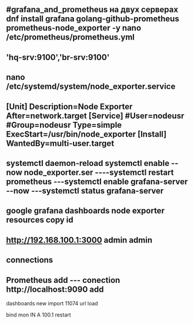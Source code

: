 #grafana_and_prometheus
на двух серверах
dnf install grafana golang-github-prometheus prometheus-node_exporter -y
nano /etc/prometheus/prometheus.yml
----
'hq-srv:9100','br-srv:9100'
----
nano /etc/systemd/system/node_exporter.service
--
[Unit]
Description=Node Exporter
After=network.target
[Service]
#User=nodeusr
#Group=nodeusr
Type=simple
ExecStart=/usr/bin/node_exporter
[Install]
WantedBy=multi-user.target
-
systemctl daemon-reload
systemctl enable --now node_exporter.ser
----systemctl restart prometheus
---systemctl enable grafana-server --now
---systemctl status grafana-server
---
google grafana dashboards
node exporter resources
copy id
----
http://192.168.100.1:3000
admin admin
---
connections
--
Prometheus
add
--- conection
http://localhost:9090
add
--
dashboards new import
11074 url load


bind mon IN A 100.1
restart 
